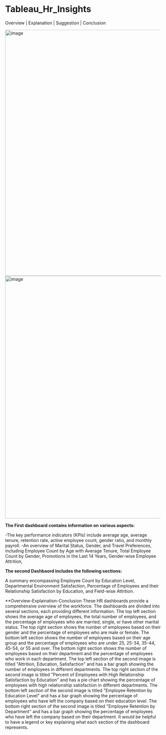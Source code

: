 # Tableau_Hr_Insights
Overview | Explanation | Suggestion | Conclusion

<img width="793" alt="image" src="https://github.com/Imranxdata/Tableau_Hr_Insights/assets/153188263/411c683a-3b86-4858-81b7-1b80279c0193">

<img width="782" alt="image" src="https://github.com/Imranxdata/Tableau_Hr_Insights/assets/153188263/e4de6276-195f-449a-a516-664de7f068e9">



**The First dashboard contains information on various aspects:**

-The key performance indicators (KPIs) include average age, average tenure, retention rate, active employee count, gender ratio, and monthly payroll.
-An overview of Marital Status, Gender, and Travel Preferences, 
including Employee Count by Age with Average Tenure, Total Employee Count by Gender,
Promotions in the Last 14 Years, Gender-wise Employee Attrition,



**The second Dashbaord includes the following sections:**

A summary encompassing Employee Count by Education Level, Departmental Environment Satisfaction, Percentage of Employees and their Relationship Satisfaction by Education, and Field-wise Attrition.


**Overview-Explaination-Conclusion
 These HR dashboards provide a comprehensive overview of the workforce. The dashboards are divided into several sections, each providing different information. The top left section shows the average age of employees, the total number of employees, and the percentage of employees who are married, single, or have other marital status. The top right section shows the number of employees based on their gender and the percentage of employees who are male or female. The bottom left section shows the number of employees based on their age group and the percentage of employees who are under 25, 25-34, 35-44, 45-54, or 55 and over. The bottom right section shows the number of employees based on their department and the percentage of employees who work in each department. The top left section of the second image is titled "Attrition, Education, Satisfaction" and has a bar graph showing the number of employees in different departments. The top right section of the second image is titled "Percent of Employees with High Relationship Satisfaction by Education" and has a pie chart showing the percentage of employees with high relationship satisfaction in different departments. The bottom left section of the second image is titled "Employee Retention by Education Level" and has a bar graph showing the percentage of employees who have left the company based on their education level. The bottom right section of the second image is titled "Employee Retention by Department" and has a bar graph showing the percentage of employees who have left the company based on their department. It would be helpful to have a legend or key explaining what each section of the dashboard represents.
